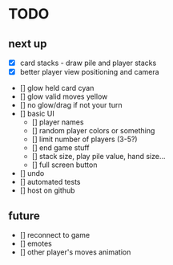 # TODO

## next up
- [x] card stacks - draw pile and player stacks
- [x] better player view positioning and camera
- [] glow held card cyan
- [] glow valid moves yellow
- [] no glow/drag if not your turn
- [] basic UI
    - [] player names
    - [] random player colors or something
    - [] limit number of players (3-5?)
    - [] end game stuff
    - [] stack size, play pile value, hand size...
    - [] full screen button
- [] undo
- [] automated tests
- [] host on github

## future
- [] reconnect to game
- [] emotes
- [] other player's moves animation